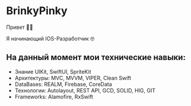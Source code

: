 # BrinkyPinky

Привет 👋🏻

Я начинающий IOS-Разработчик 🤓

На данный момент мои технические навыки:
---
+ Знание UIKit, SwiftUI, SpriteKit
+ Архитектуры: MVC, MVVM, VIPER, Clean Swift
+ DataBases: REALM, Firebase, CoreData
+ Технологии: Autolayout, REST API, GCD, SOLID, HIG, GIT
+ Frameworks: Alamofire, RxSwift
